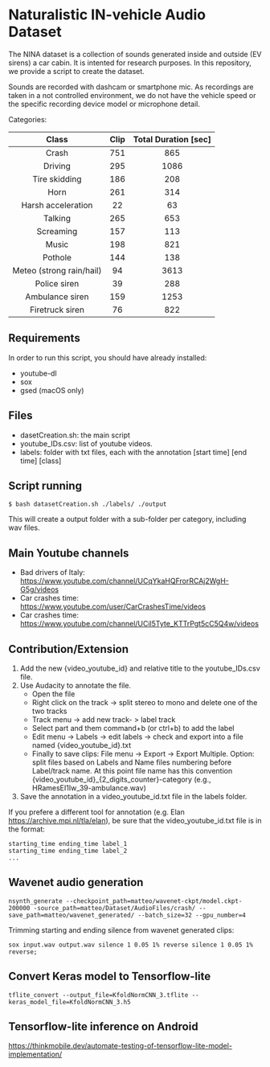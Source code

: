 # Naturalistic IN-vehicle Audio Dataset

The NINA dataset is a collection of sounds generated inside and outside (EV sirens) a car cabin. It is intented for research purposes.
In this repository, we provide a script to create the dataset. 

Sounds are recorded with dashcam or smartphone mic. As recordings are taken in a not controlled environment, we do not have the vehicle speed or the specific recording device model or microphone detail.


Categories:

|           Class          | Clip | Total Duration [sec] |
|:------------------------:|:----:|:--------------:|
| Crash                    |  751 |       865      |
| Driving                  |  295 |      1086      |
| Tire skidding            |  186 |       208      |
| Horn                     |  261 |       314      |
| Harsh acceleration       |  22  |       63       |
| Talking                  |  265 |       653      |
| Screaming                |  157 |       113      |
| Music                    |  198 |       821      |
| Pothole                  |  144 |       138      |
| Meteo (strong rain/hail) |  94  |      3613      |
| Police siren             |  39  |       288      |
| Ambulance siren          |  159 |      1253      |
| Firetruck siren          |  76  |       822      |

## Requirements
In order to run this script, you should have already installed:
- youtube-dl
- sox
- gsed (macOS only)

## Files
- dasetCreation.sh: the main script
- youtube_IDs.csv: list of youtube videos.
- labels: folder with txt files, each with the annotation [start time] [end time] [class] 

## Script running
```
$ bash datasetCreation.sh ./labels/ ./output
```
This will create a output folder with a sub-folder per category, including wav files.

## Main Youtube channels
- Bad drivers of Italy: https://www.youtube.com/channel/UCqYkaHQFrorRCAj2WgH-G5g/videos
- Car crashes time: https://www.youtube.com/user/CarCrashesTime/videos
- Car crashes time: https://www.youtube.com/channel/UCil5Tyte_KTTrPgt5cC5Q4w/videos

## Contribution/Extension

1. Add the new {video_youtube_id} and relative title to the youtube_IDs.csv file.
2. Use Audacity to annotate the file. 
      - Open the file
      - Right click on the track -> split stereo to mono and delete one of the two tracks
      - Track menu -> add new track- > label track
      - Select part and them command+b (or ctrl+b) to add the label
      - Edit menu -> Labels -> edit labels -> check and export into a file named {video_youtube_id}.txt
      - Finally to save clips: File menu -> Export -> Export Multiple. Option: split files based on Labels and Name files numbering before Label/track name. At this point file name has this convention {video_youtube_id}_{2_digits_counter}-category (e.g., HRamesEI1Iw_39-ambulance.wav) 
3. Save the annotation in a video_youtube_id.txt file in the labels folder.

If you prefere a different tool for annotation (e.g. Elan https://archive.mpi.nl/tla/elan), be sure that the video_youtube_id.txt file is in the format:
```
starting_time ending_time label_1
starting_time ending_time label_2
...
```


## Wavenet audio generation

```
nsynth_generate --checkpoint_path=matteo/wavenet-ckpt/model.ckpt-200000 -source_path=matteo/Dataset/AudioFiles/crash/ --save_path=matteo/wavenet_generated/ --batch_size=32 --gpu_number=4
```

Trimming starting and ending silence from wavenet generated clips:

```
sox input.wav output.wav silence 1 0.05 1% reverse silence 1 0.05 1% reverse;
```

## Convert Keras model to Tensorflow-lite
```
tflite_convert --output_file=KfoldNormCNN_3.tflite --keras_model_file=KfoldNormCNN_3.h5
```

## Tensorflow-lite inference on Android
https://thinkmobile.dev/automate-testing-of-tensorflow-lite-model-implementation/


